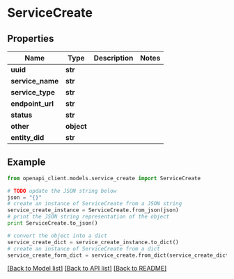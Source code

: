 # ServiceCreate


## Properties
Name | Type | Description | Notes
------------ | ------------- | ------------- | -------------
**uuid** | **str** |  | 
**service_name** | **str** |  | 
**service_type** | **str** |  | 
**endpoint_url** | **str** |  | 
**status** | **str** |  | 
**other** | **object** |  | 
**entity_did** | **str** |  | 

## Example

```python
from openapi_client.models.service_create import ServiceCreate

# TODO update the JSON string below
json = "{}"
# create an instance of ServiceCreate from a JSON string
service_create_instance = ServiceCreate.from_json(json)
# print the JSON string representation of the object
print ServiceCreate.to_json()

# convert the object into a dict
service_create_dict = service_create_instance.to_dict()
# create an instance of ServiceCreate from a dict
service_create_form_dict = service_create.from_dict(service_create_dict)
```
[[Back to Model list]](../README.md#documentation-for-models) [[Back to API list]](../README.md#documentation-for-api-endpoints) [[Back to README]](../README.md)


